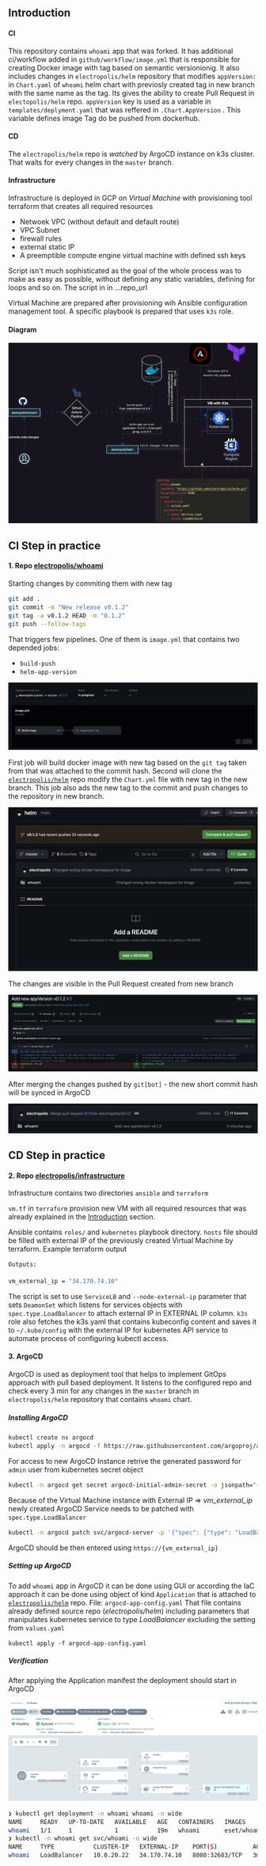 ## Introduction

#### CI

This repository contains `whoami` app that was forked. It has additional ci/workflow added in `github/workflow/image.yml` that is responsible for creating Docker image with tag based on semantic versionionig. It also includes changes in `electropolis/helm` repository that modifies `appVersion:` in `Chart.yaml` of `whoami` helm chart with previosly created tag in new branch with the same name as the tag. Its gives the ability to create Pull Request in `electopolis/helm` repo. `appVersion` key is used as a variable in `templates/deplyment.yaml` that was reffered in `.Chart.AppVersion` . This variable defines image Tag do be pushed from dockerhub. 

#### CD

The `electropolis/helm` repo is *watched* by ArgoCD instance on k3s cluster. That waits for every changes in the `master` branch. 

#### Infrastructure

Infrastructure is deployed in GCP on *Virtual Machine* with provisioning tool terraform that creates all required resources
 - Netwoek VPC (without default and default route)
 - VPC Subnet 
 - firewall rules
 - external static IP
 - A preemptible compute engine virtual machine with defined ssh keys

Script isn't much sophisticated as the goal of the whole process was to make as easy as possible, without defining any static variables, defining for loops and so on. The script in in ...repo_url

Virtual Machine are prepared after provisioning wih Ansible configuration management tool. A specific playbook is prepared that uses `k3s` role. 


#### Diagram

![diagram](img/tellent.svg)

## CI Step in practice

#### 1. Repo [electropolis/whoami](https://github.com/electropolis/whoami)

Starting changes by commiting them with new tag 

```zsh
git add .
git commit -m "New release v0.1.2"
git tag -a v0.1.2 HEAD -m "0.1.2"
git push --follow-tags
```
That triggers few pipelines. One of them is `image.yml` that contains two depended jobs: 
 * `build-push`
 * `helm-app-version`

![c1](img/c1.png)

First job will build docker image with new tag based on the `git tag` taken from  that was attached to the commit hash. Second will clone the [`electropolis/helm`](https://github.com/electropolis/helm) repo modify the `Chart.yml` file with new tag in the new branch. This job also ads the new tag to the commit and push changes to the repository in new branch. 

![c1](img/c2.png)

The changes are visible in the Pull Request created from new branch

![c1](img/c3.png)

After merging the changes pushed by `git[bot]` - the new short commit hash will be synced in ArgoCD

![c1](img/c4.png)

## CD Step in practice

#### 2. Repo [electropolis/infrastructure](https://github.com/electropolis/infrastructure)

Infrastructure contains two directories `ansible` and `terraform`

`vm.tf` in `terraform` provision new VM with all required resources that was already explained in the [Introduction](#introduction) section.

Ansible contains `roles/` and `kubernetes` playbook directory. `hosts` file should be filled with external IP of the previously created Virtual Machine by terraform. Example terraform output

```bash
Outputs:

vm_external_ip = "34.170.74.10"
```

The script is set to use `ServiceLB` and `--node-external-ip` parameter that sets `DeamonSet` which listens for services objects with `spec.type.LoadBalancer` to attach external IP in EXTERNAL IP column. 
`k3s` role also fetches the k3s.yaml that contains kubeconfig content and saves it to `~/.kube/config` with the external IP for kubernetes API service to automate process of configuring kubectl access.

#### 3. ArgoCD

ArgoCD is used as deployment tool that helps to implement GitOps approach with pull based deployment. It listens to the configured repo and check every 3 min for any changes in the `master` branch in `electropolis/helm` repository that contains `whoami` chart. 

##### Installing ArgoCD

```bash
kubectl create ns argocd
kubectl apply -n argocd -f https://raw.githubusercontent.com/argoproj/argo-cd/stable/manifests/install.yaml
```
For access to new ArgoCD Instance retrive the generated password for `admin` user from kubernetes secret object

```bash
kubectl -n argocd get secret argocd-initial-admin-secret -o jsonpath="{.data.password}" | base64 -d
```

Because of the Virtual Machine instance with External IP => _vm_external_ip_ newly created ArgoCD Service needs to be patched  with `spec.type.LoadBalancer` 

```bash
kubectl -n argocd patch svc/argocd-server -p '{"spec": {"type": "LoadBalancer"}}'
```

ArgoCD should be then entered using `https://{vm_external_ip}`

##### Setting up ArgoCD

To add `whoami` app in ArgoCD it can be done using GUI or according the IaC approach it can be done using object of kind `Application` that is attached to [`electropolis/helm`](https://github.com/electropolis/helm) repo. File: `argocd-app-config.yaml` That file contains already defined source repo (_electropolis/helm_) including parameters that manipulates kubernetes service to type _LoadBalancer_ excluding the setting from `values.yaml` 

```
kubectl apply -f argocd-app-config.yaml
```

##### Verification

After applying the Application manifest the deployment should start in ArgoCD

![c1](img/c5.png)

```bash
❯ kubectl get deployment -n whoami whoami -o wide
NAME     READY   UP-TO-DATE   AVAILABLE   AGE   CONTAINERS   IMAGES               SELECTOR
whoami   1/1     1            1           19m   whoami       eset/whoami:v0.1.2   app.kubernetes.io/instance=whoami,app.kubernetes.io/name=whoami
❯ kubectl -n whoami get svc/whoami -o wide
NAME     TYPE           CLUSTER-IP   EXTERNAL-IP    PORT(S)          AGE     SELECTOR
whoami   LoadBalancer   10.0.20.22   34.170.74.10   8080:32683/TCP   3m24s   app.kubernetes.io/instance=whoami,app.kubernetes.io/name=whoami
```
